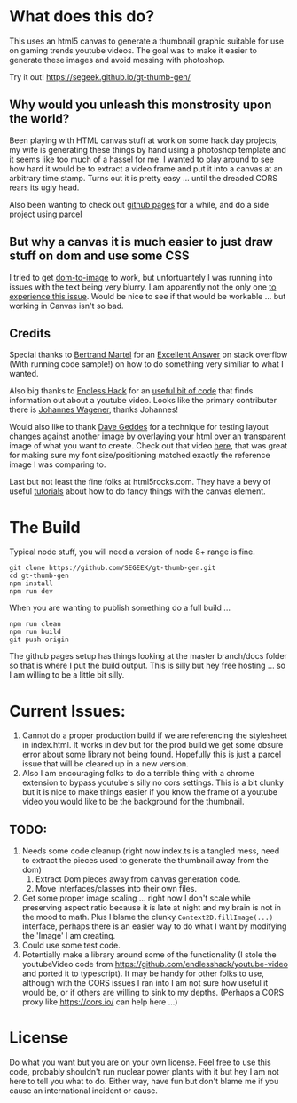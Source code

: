# What does this do?
This uses an html5 canvas to generate a thumbnail graphic suitable for use on gaming trends youtube videos.  The goal was to make it easier to generate these images and avoid messing with photoshop.

Try it out!  https://segeek.github.io/gt-thumb-gen/

## Why would you unleash this monstrosity upon the world?
Been playing with HTML canvas stuff at work on some hack day projects, my wife is generating these things by hand using a photoshop template and it seems like too much of a hassel for me.  I wanted to play around to see how hard it would be to extract a video frame and put it into a canvas at an arbitrary time stamp.  Turns out it is pretty easy ... until the dreaded CORS rears its ugly head.

Also been wanting to check out [github pages](https://pages.github.com/) for a while, and do a side project using [parcel](https://parceljs.org/)

## But why a canvas it is much easier to just draw stuff on dom and use some CSS
I tried to get [dom-to-image](https://github.com/tsayen/dom-to-image#readme) to work, but unfortuantely I was running into issues with the text being very blurry.  I am apparently not the only one [to experience this issue](https://github.com/tsayen/dom-to-image/issues/69).  Would be nice to see if that would be workable ... but working in Canvas isn't so bad.

## Credits
Special thanks to [Bertrand Martel](https://github.com/bertrandmartel) for an [Excellent Answer](https://stackoverflow.com/a/43012205) on stack overflow (With running code sample!) on how to do something very similiar to what I wanted.

Also big thanks to [Endless Hack](https://github.com/endlesshack) for an [useful bit of code](https://github.com/endlesshack/youtube-video) that finds information out about a youtube video.  Looks like the primary contributer there is [Johannes Wagener](https://github.com/jwagener), thanks Johannes!

Would also like to thank [Dave Geddes](https://twitter.com/geddski) for a technique for testing layout changes against another image by overlaying your html over an transparent image of what you want to create.  Check out that video [here](https://gedd.ski/build/overwatch-hero-picker/), that was great for making sure my font size/positioning matched exactly the reference image I was comparing to.

Last but not least the fine folks at html5rocks.com.  They have a bevy of useful [tutorials](https://www.html5rocks.com/en/tutorials/canvas/texteffects/#toc-text-shadows) about how to do fancy things with the canvas element.

# The Build
Typical node stuff, you will need a version of node 8+ range is fine.

```
git clone https://github.com/SEGEEK/gt-thumb-gen.git
cd gt-thumb-gen
npm install
npm run dev
```

When you are wanting to publish something do a full build ...
```
npm run clean
npm run build
git push origin
```

The github pages setup has things looking at the master branch/docs folder so that is where I put the build output.  This is silly but hey free hosting ... so I am willing to be a little bit silly.

# Current Issues:
1. Cannot do a proper production build if we are referencing the stylesheet in index.html.  It works in dev but for the prod build we get some obsure error about some library not being found.  Hopefully this is just a parcel issue that will be cleared up in a new version.
1. Also I am encouraging folks to do a terrible thing with a chrome extension to bypass youtube's silly no cors settings.  This is a bit clunky but it is nice to make things easier if you know the frame of a youtube video you would like to be the background for the thumbnail.

## TODO:
 1. Needs some code cleanup (right now index.ts is a tangled mess, need to extract the pieces used to generate the thumbnail away from the dom)
    1. Extract Dom pieces away from canvas generation code.
    1. Move interfaces/classes into their own files.
 1. Get some proper image scaling ... right now I don't scale while preserving aspect ratio because it is late at night and my brain is not in the mood to math.  Plus I blame the clunky `Context2D.fillImage(...)` interface, perhaps there is an easier way to do what I want by modifying the 'Image' I am creating.
 1. Could use some test code.
 1. Potentially make a library around some of the functionality (I stole the youtubeVideo code from https://github.com/endlesshack/youtube-video and ported it to typescript).  It may be handy for other folks to use, although with the CORS issues I ran into I am not sure how useful it would be, or if others are willing to sink to my depths.  (Perhaps a CORS proxy like https://cors.io/ can help here ...)

 # License
 Do what you want but you are on your own license.  Feel free to use this code, probably shouldn't run nuclear power plants with it but hey I am not here to tell you what to do.  Either way, have fun but don't blame me if you cause an international incident or cause.